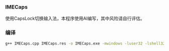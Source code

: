 ### IMECaps
使用CapsLock切换输入法，本程序使用AI编写，其中风险请自行评估。

### 编译
```bash
g++ IMECaps.cpp IMECaps.res -o IMECaps.exe -mwindows -luser32 -lshell32 -ladvapi32 -lgdi32
```